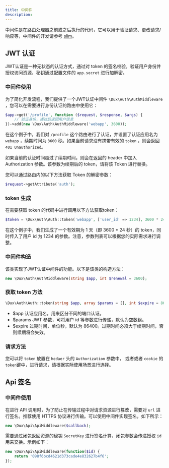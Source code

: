 ```yaml
---
title: 中间件
description:
---
```


中间件是在路由处理器之前或之后执行的代码，它可以用于验证请求、更改请求/响应等，中间件的开发请参考 [slim](https://www.slimframework.com/docs/v4/concepts/middleware.html)。

## JWT 认证

JWT认证是一种无状态的认证方式，通过对 token 的签名校验，验证用户身份并授权访问资源，秘钥通过配置文件的 `app.secret` 进行加解密。

### 中间件使用

为了简化开发流程，我们提供了一个JWT认证中间件 `\Dux\Auth\AuthMiddleware` ，您可以在需要进行身份认证的路由中使用它：

```php
$app->get('/profile', function ($request, $response, $args) {
    // 验证身份，通过后返回用户信息
})->add(new \Dux\Auth\AuthMiddleware('webapp', 3600));
```

在这个例子中，我们对 `/profile` 这个路由进行了认证，并设置了认证应用名为 `webapp` ，续期时间为 `3600`
秒。如果当前请求没有携带有效的 `token` ，则会返回 `401 Unauthorized`。

如果当前的认证时间超过了续期时间，则会在返回的 header 中加入 Authorization 参数。该参数为续期后的 token，请将该 Token 进行替换。

您可以通过路由内的以下方法获取 Token 的解密参数：

```php 
$request->getAttribute('auth');
```

### token 生成

在需要获取 token 的代码中进行调用以下方法获取token：

```php 
$token = \Dux\Auth\Auth::token('webapp', ['user_id' => 1234], 3600 * 24);
```

在这个例子中，我们生成了一个有效期为 1 天（即 3600 * 24 秒）的 token，同时传入了用户 id 为 1234 的参数。注意，参数列表可以根据您的实际需求进行调整。

### 中间件构造

该类实现了JWT认证中间件的功能。以下是该类的构造方法：

```php
new \Dux\Auth\AuthMiddleware(string $app, int $renewal = 3600);
```

### 获取 token 方法

```PHP
\Dux\Auth\Auth::token(string $app, array $params = [], int $expire = 86400) : string
```

- $app 认证应用名，用来区分不同的端口认证。
- $params JWT 参数，可将用户 id 等参数进行传递，默认为空数组。
- $expire 过期时间，单位秒，默认为 86400。过期时间必须大于续期时间，否则续期将会失效。


### 请求方法

您可以将 `token` 放置在 `hedaer` 头的 `Authorization` 参数中， 或者或者 `cookie` 的`token`键中，进行请求，请根据实际使用场景进行选择。


## Api 签名

### 中间件使用

在进行 API 调用时，为了防止在传输过程中对请求资源进行篡改，需要对 `url` 进行签名。推荐使用 HTTPS 协议进行传输。可以使用中间件实现签名，如下所示：


```php 
new \Dux\Api\ApiMiddleware($callback);
```

需要通过闭包返回资源的秘钥 `SecretKey` 进行签名计算，闭包参数会传递授权 `id` 用来交换。示例如下：

```php
new \Dux\Api\ApiMiddleware(function($id) {
    return '098f6bcd4621d373cade4e832627b4f6';
});
```
